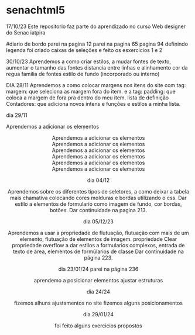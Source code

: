 # senachtml5

17/10/23 Este repositorio faz parte do aprendizado no curso Web designer do Senac iatpira

#diario de bordo
parei na pagina 12
parei na pagina 65
pagina 94 definindo legenda
foi criado caixas de seleções e feito os esxercicios 1 e 2

30/10/23
Aprendemos a como criar estilos, a mudar fontes de texto, aumentar o tamanho das fontes
distancia entre linhas e alinhamento
cor da regua
familia de fontes
estilo de fundo (incorporado ou interno) 
 
 DIA 28/11 
 Aprendemos a como colocar margens nos itens do site com tag: margem:
 que seleciona as margem fora do item.
 e a tag: padding: que coloca a margem de fora pra dentro do meu item.
 lista de definição
 Contadores: que adiciona novos intens e funções e estilos  a minha lista.

 dia 29/11

 Aprendemos a adicionar os elementos <header>
 Aprendemos a adicionar os elementos <nav>
 Aprendemos a adicionar os elementos <section>
 Aprendemos a adicionar os elementos <article>
 Aprendemos a adicionar os elementos <aside>
 Aprendemos a adicionar os elementos <footer>
 Aprendemos a adicionar os elementos <main>

 dia 04/12

 Aprendemos sobre os diferentes tipos de seletores, a como deixar a tabela mais chamativa colocando cores molduras e bordas utilizando o css.
 Dar estilo a elementos de formulario como imagem de fundo, cor  bordas, botões.
 Dar continuidade na pagina 213.

 dia 05/12/23

 Aprendemos a usar a propriedade de flutuação, flutuação com mais de um elemento, flutuação de elementos de imagem.
 propriedade Clear
 propriedade overflow
 a dar estilos a formularios complexos, entrada de texto de área, elementos de formúlarios de classe
 Dar continuidade na página 223.


dia 23/01/24 
parei na página 236

aprendemo a posicionar elementos
ajustar estruturas

dia 24/24

fizemos alhuns ajustamentos no site 
fizemos alguns posicionamentos


dia 29/01/24

foi feito alguns exercicios propostos